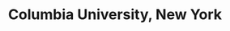 ---
pid: '31'
_date: '1902'
derivativo_link: https://derivativo-3.library.columbia.edu/iiif/2/cul:c59zw3r2fn/
dlc_link: https://dlc.library.columbia.edu/catalog/cul:4f4qrfj72r
format: postcards
iiif_json: https://derivativo-3.library.columbia.edu/iiif/2/cul:c59zw3r2fn/info.json
name: 
native_jpg: https://derivativo-3.library.columbia.edu/iiif/2/cul:c59zw3r2fn/full/!768,768/0/native.jpg
shelf_location: General Views, Postcards, MS 180
subjects: Columbia University
summary: 
title: Columbia University, New York
permalink: /photos/31/
layout: photo-page
---